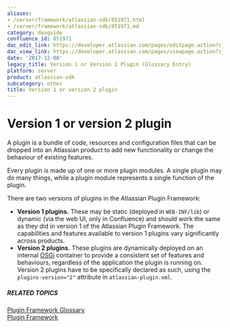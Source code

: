```yaml
---
aliases:
- /server/framework/atlassian-sdk/851971.html
- /server/framework/atlassian-sdk/851971.md
category: devguide
confluence_id: 851971
dac_edit_link: https://developer.atlassian.com/pages/editpage.action?cjm=wozere&pageId=851971
dac_view_link: https://developer.atlassian.com/pages/viewpage.action?cjm=wozere&pageId=851971
date: '2017-12-08'
legacy_title: Version 1 or Version 2 Plugin (Glossary Entry)
platform: server
product: atlassian-sdk
subcategory: other
title: Version 1 or version 2 plugin
---
```

# Version 1 or version 2 plugin

A plugin is a bundle of code, resources and configuration files that can be dropped into an Atlassian product to add new functionality or change the behaviour of existing features.

Every plugin is made up of one or more plugin modules. A single plugin may do many things, while a plugin module represents a single function of the plugin.

There are two versions of plugins in the Atlassian Plugin Framework:

-   **Version 1 plugins.** These may be static (deployed in `WEB-INF/lib`) or dynamic (via the web UI, only in Confluence) and should work the same as they did in version 1 of the Atlassian Plugin Framework. The capabilities and features available to version 1 plugins vary significantly across products.
-   **Version 2 plugins.** These plugins are dynamically deployed on an internal <a href="http://osgi.org" class="external-link">OSGi</a> container to provide a consistent set of features and behaviours, regardless of the application the plugin is running on. Version 2 plugins have to be specifically declared as such, using the `plugins-version="2"` attribute in `atlassian-plugin.xml`.

##### RELATED TOPICS

[Plugin Framework Glossary](/server/framework/atlassian-sdk/plugin-framework-glossary)  
[Plugin Framework](https://developer.atlassian.com/display/PLUGINFRAMEWORK/Plugin+Framework)






































































































































































































